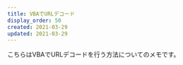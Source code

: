 ```yaml
---
title: VBAでURLデコード
display_order: 50
created: 2021-03-29
updated: 2021-03-29
---
```

こちらはVBAでURLデコードを行う方法についてのメモです。
